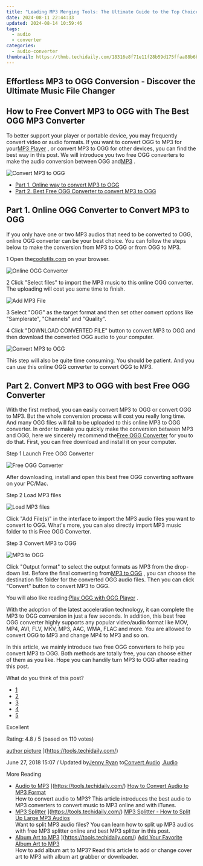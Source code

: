```yaml
---
title: "Leading MP3 Merging Tools: The Ultimate Guide to the Top Choices Across Platforms (Windows, Mac, Linux, Android & iPhone)"
date: 2024-08-11 22:44:33
updated: 2024-08-14 10:59:46
tags:
  - audio
  - converter
categories:
  - audio-converter
thumbnail: https://thmb.techidaily.com/18316e8f71e11f28b59d175ffaa88b6b208294f15c9d92c3f00bf91d9310afa1.jpg
---
```


## Effortless MP3 to OGG Conversion - Discover the Ultimate Music File Changer

## How to Free Convert MP3 to OGG with The Best OGG MP3 Converter

 To better support your player or portable device, you may frequently convert video or audio formats. If you want to convert OGG to MP3 for your[MP3 Player](https://tools.techidaily.com/) , or convert MP3 to OGG for other devices, you can find the best way in this post. We will introduce you two free OGG converters to make the audio conversion between OGG and[MP3](https://tools.techidaily.com/) .

![Convert MP3 to OGG](https://www.aiseesoft.com/images/free-video-converter/mp3-to-ogg.jpg)

* [Part 1. Online way to convert MP3 to OGG](https://tools.techidaily.com/)
* [Part 2. Best Free OGG Converter to convert MP3 to OGG](https://tools.techidaily.com/)

## Part 1\. Online OGG Converter to Convert MP3 to OGG

 If you only have one or two MP3 audios that need to be converted to OGG, online OGG converter can be your best choice. You can follow the steps below to make the conversion from MP3 to OGG or from OGG to MP3.

1 Open the[coolutils.com](https://www.coolutils.com/Online/Audio-Converter/) on your browser.

![Online OGG Converter](https://www.aiseesoft.com/images/free-video-converter/coolutils.jpg)

2 Click "Select files" to import the MP3 music to this online OGG converter. The uploading will cost you some time to finish.

![Add MP3 File](https://www.aiseesoft.com/images/free-video-converter/upload-ogg.jpg)

3 Select "OGG" as the target format and then set other convert options like "Samplerate", "Channels" and "Quality".

4 Click "DOWNLOAD CONVERTED FILE" button to convert MP3 to OGG and then download the converted OGG audio to your computer.

![Convert MP3 to OGG](https://www.aiseesoft.com/images/free-video-converter/ready-to-convert.jpg)

 This step will also be quite time consuming. You should be patient. And you can use this online OGG converter to convert OGG to MP3.

## Part 2\. Convert MP3 to OGG with best Free OGG Converter

 With the first method, you can easily convert MP3 to OGG or convert OGG to MP3\. But the whole conversion process will cost you really long time. And many OGG files will fail to be uploaded to this online MP3 to OGG converter. In order to make you quickly make the conversion between MP3 and OGG, here we sincerely recommend the[Free OGG Converter](https://tools.techidaily.com/aiseesoft/video-converter-ultimate/) for you to do that. First, you can free download and install it on your computer.

[](https://secure.2checkout.com/order/cart.php?PRODS=4575878&QTY=1&AFFILIATE=108875) [](https://secure.2checkout.com/order/cart.php?PRODS=4594445&QTY=1&AFFILIATE=108875)

Step 1 Launch Free OGG Converter

![Free OGG Converter](https://www.aiseesoft.com/images/free-video-converter/interface.jpg)

 After downloading, install and open this best free OGG converting software on your PC/Mac.

Step 2 Load MP3 files

![Load MP3 files](https://www.aiseesoft.com/images/free-video-converter/add-mp3-files.jpg)

 Click "Add File(s)" in the interface to import the MP3 audio files you want to convert to OGG. What's more, you can also directly import MP3 music folder to this Free OGG Converter.

Step 3 Convert MP3 to OGG

![MP3 to OGG](https://www.aiseesoft.com/images/free-video-converter/ogg-format.jpg)

 Click "Output format" to select the output formats as MP3 from the drop-down list. Before the final converting from[MP3 to OGG](https://tools.techidaily.com/) , you can choose the destination file folder for the converted OGG audio files. Then you can click "Convert" button to convert MP3 to OGG.

 You will also like reading:[Play OGG with OGG Player](https://tools.techidaily.com/) .

 With the adoption of the latest acceleration technology, it can complete the MP3 to OGG conversion in just a few seconds. In addition, this best free OGG converter highly supports any popular video/audio format like MOV, MP4, AVI, FLV, MKV, MP3, AAC, WMA, FLAC and more. You are allowed to convert OGG to MP3 and change MP4 to MP3 and so on.

 In this article, we mainly introduce two free OGG converters to help you convert MP3 to OGG. Both methods are totally free, you can choose either of them as you like. Hope you can handily turn MP3 to OGG after reading this post.

What do you think of this post?

* [1](https://tools.techidaily.com/)
* [2](https://tools.techidaily.com/)
* [3](https://tools.techidaily.com/)
* [4](https://tools.techidaily.com/)
* [5](https://tools.techidaily.com/)

Excellent

Rating: 4.8 / 5 (based on 110 votes)

[author picture](https://www.aiseesoft.com/images/author/jenny.png) ](https://tools.techidaily.com/)

 June 27, 2018 15:07 / Updated by[Jenny Ryan](https://tools.techidaily.com/) to[Convert Audio](https://tools.techidaily.com/) ,[Audio](https://tools.techidaily.com/)

More Reading

* [Audio to MP3](https://www.aiseesoft.com/images/more-reading/convert-audio-to-mp3-s.jpg) ](https://tools.techidaily.com/) [How to Convert Audio to MP3 Format](https://tools.techidaily.com/)  
 How to convert audio to MP3? This article introduces the best audio to MP3 converters to convert music to MP3 online and with iTunes.
* [MP3 Splitter](https://www.aiseesoft.com/images/more-reading/mp3-splitter-s.jpg) ](https://tools.techidaily.com/) [MP3 Splitter - How to Split Up Large MP3 Audios](https://tools.techidaily.com/)  
 Want to split MP3 audio files? You can learn how to split up MP3 audios with free MP3 splitter online and best MP3 splitter in this post.
* [Album Art to MP3](https://www.aiseesoft.com/images/more-reading/add-album-art-to-mp3-s.jpg) ](https://tools.techidaily.com/) [Add Your Favorite Album Art to MP3](https://tools.techidaily.com/)  
 How to add album art to MP3? Read this article to add or change cover art to MP3 with album art grabber or downloader.

<ins class="adsbygoogle"
     style="display:block"
     data-ad-format="autorelaxed"
     data-ad-client="ca-pub-7571918770474297"
     data-ad-slot="1223367746"></ins>



<ins class="adsbygoogle"
     style="display:block"
     data-ad-client="ca-pub-7571918770474297"
     data-ad-slot="8358498916"
     data-ad-format="auto"
     data-full-width-responsive="true"></ins>
